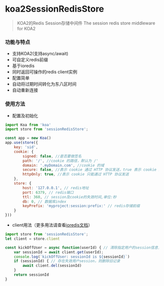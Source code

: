 # koa2SessionRedisStore

>   KOA2的Redis Session存储中间件
>   The session redis store middleware for KOA2

### 功能与特点
*   支持KOA2(支持async/await)
*   可自定义redis前缀
*   基于ioredis
*   同时返回可操作的redis client实例
*   配置简单
*   自动将过期时间转化为东八区时间
*   自动重新连接

### 使用方法

*   配置及初始化

```javascript
import Koa from 'koa'
import store from 'sessionRedisStore';

const app = new Koa()
app.use(store({
    key: 'sid',
    cookie: {
        signed: false, //是否要做签名
        path: '/', //cookie 的路径，默认为 /'
        domain: '.myDomain.com', //cookie 的域
        secure: false, //表示 cookie 通过 HTTP 协议发送，true 表示 cookie 通过 HTTPS 发送。
        httpOnly: true, //表示 cookie 只能通过 HTTP 协议发送
    },
    store: {
        host: '127.0.0.1', // redis地址
        port: 6379, // redis端口
        ttl: 360, // session及cookie的失效时间,单位:秒
        db: 0, // 数据库index
        keyPrefix: 'myproject:session:prefix:' // redis存储前缀
    }
}))
```

*   client用法（更多用法请查看[ioredis文档](https://www.npmjs.com/package/ioredis)）

```javascript
import store from 'sessionRedisStore';
let client = store.client

const kickOffUser = async function(userId) { // 清除指定用户的session信息，踢该用户下线
    var sessionId = await client.get(userId);
    console.log(`kickOffUser: sessionId is ${sessionId}`)
    if (sessionId) { // 存在失效用户session，则删除旧记录
        await client.del(sessionId)
    }
    return sessionId
}
```
